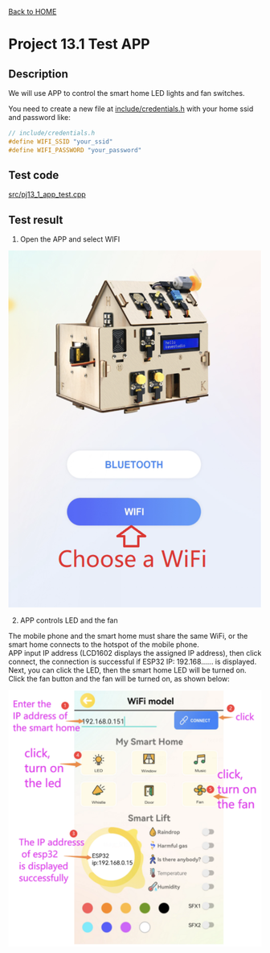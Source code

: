 [Back to HOME](../README.md)

# Project 13.1 Test APP

## Description

We will use APP to control the smart home LED lights and fan switches.

You need to create a new file at [include/credentials.h](include/credentials.h) with your home ssid and password like:

```cpp
// include/credentials.h
#define WIFI_SSID "your_ssid"
#define WIFI_PASSWORD "your_password"
```

## Test code

[src/pj13_1_app_test.cpp](src/pj13_1_app_test.cpp)

## Test result

1. Open the APP and select WIFI

![Select WiFi](images/Select%20WIFI.png)

2. APP controls LED and the fan

The mobile phone and the smart home must share the same WiFi, or the smart home connects to the hotspot of the mobile phone.  
APP input IP address (LCD1602 displays the assigned IP address), then click connect, the connection is successful if ESP32 IP: 192.168...... is displayed.  
Next, you can click the LED, then the smart home LED will be turned on. Click the fan button and the fan will be turned on, as shown below: 

![App config](images/App%20config.png)